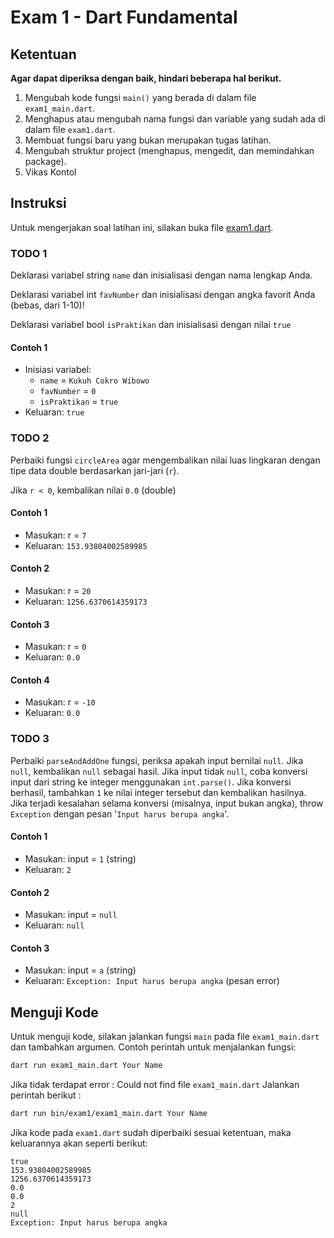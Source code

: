 # Exam 1 - Dart Fundamental

## Ketentuan

**Agar dapat diperiksa dengan baik, hindari beberapa hal berikut.**

1. Mengubah kode fungsi `main()` yang berada di dalam file `exam1_main.dart`.
2. Menghapus atau mengubah nama fungsi dan variable yang sudah ada di dalam file `exam1.dart`.
3. Membuat fungsi baru yang bukan merupakan tugas latihan.
4. Mengubah struktur project (menghapus, mengedit, dan memindahkan package).
5. Vikas Kontol

## Instruksi

Untuk mengerjakan soal latihan ini, silakan buka file [exam1.dart](./exam1.dart).

### TODO 1

Deklarasi variabel string `name` dan inisialisasi dengan nama lengkap Anda.

Deklarasi variabel int `favNumber` dan inisialisasi dengan angka favorit Anda (bebas, dari 1-10)!

Deklarasi variabel bool `isPraktikan` dan inisialisasi dengan nilai `true`

#### Contoh 1

- Inisiasi variabel:
  - `name` = `Kukuh Cokro Wibowo`
  - `favNumber` = `0`
  - `isPraktikan` = `true`
- Keluaran: `true`

### TODO 2

Perbaiki fungsi `circleArea` agar mengembalikan nilai luas lingkaran dengan tipe data double berdasarkan
jari-jari (`r`).

Jika `r < 0`, kembalikan nilai `0.0` (double)

#### Contoh 1

- Masukan: r = `7`
- Keluaran: `153.93804002589985`

#### Contoh 2

- Masukan: r = `20`
- Keluaran: `1256.6370614359173`

#### Contoh 3

- Masukan: r = `0`
- Keluaran: `0.0`

#### Contoh 4

- Masukan: r = `-10`
- Keluaran: `0.0`

### TODO 3

Perbaiki `parseAndAddOne` fungsi, periksa apakah input bernilai `null`. Jika `null`, kembalikan `null` sebagai hasil.
Jika input tidak `null`, coba konversi input dari string ke integer menggunakan `int.parse()`. Jika konversi berhasil,
tambahkan `1` ke nilai integer tersebut dan kembalikan hasilnya. Jika terjadi kesalahan selama konversi (misalnya, input
bukan angka), throw `Exception` dengan pesan '`Input harus berupa angka`'.

#### Contoh 1

- Masukan: input = `1` (string)
- Keluaran: `2`

#### Contoh 2

- Masukan: input = `null`
- Keluaran: `null`

#### Contoh 3

- Masukan: input = `a` (string)
- Keluaran: `Exception: Input harus berupa angka` (pesan error)

## Menguji Kode

Untuk menguji kode, silakan jalankan fungsi `main` pada file `exam1_main.dart` dan tambahkan argumen. Contoh perintah
untuk menjalankan fungsi:

```bash
dart run exam1_main.dart Your Name
```
Jika tidak terdapat error : Could not find file `exam1_main.dart` Jalankan perintah berikut :
```bash
dart run bin/exam1/exam1_main.dart Your Name
```


Jika kode pada `exam1.dart` sudah diperbaiki sesuai ketentuan, maka keluarannya akan seperti berikut:

```console
true
153.93804002589985
1256.6370614359173
0.0
0.0
2
null
Exception: Input harus berupa angka
```
